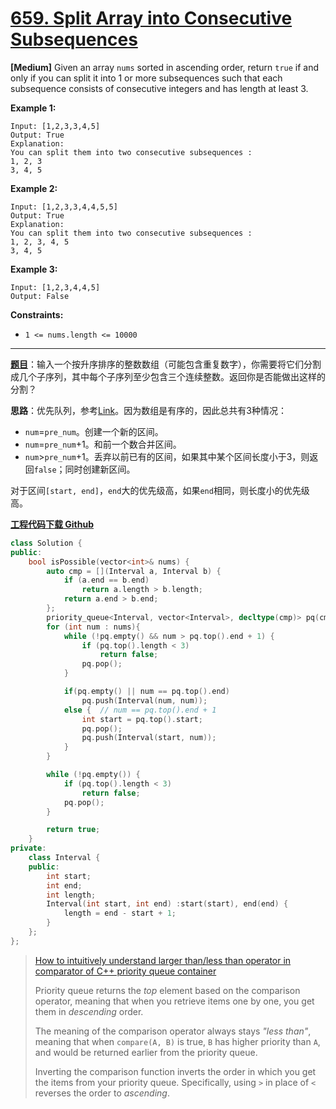 # [659. Split Array into Consecutive Subsequences](https://leetcode.com/problems/split-array-into-consecutive-subsequences/)

**[Medium]** Given an array `nums` sorted in ascending order, return `true` if and only if you can split it into 1 or more subsequences such that each subsequence consists of consecutive integers and has length at least 3.



**Example 1:**

```
Input: [1,2,3,3,4,5]
Output: True
Explanation:
You can split them into two consecutive subsequences :
1, 2, 3
3, 4, 5
```

**Example 2:**

```
Input: [1,2,3,3,4,4,5,5]
Output: True
Explanation:
You can split them into two consecutive subsequences :
1, 2, 3, 4, 5
3, 4, 5
```

**Example 3:**

```
Input: [1,2,3,4,4,5]
Output: False
```



**Constraints:**

- `1 <= nums.length <= 10000`

-----

**[题目](https://leetcode-cn.com/problems/split-array-into-consecutive-subsequences/)**：输入一个按升序排序的整数数组（可能包含重复数字），你需要将它们分割成几个子序列，其中每个子序列至少包含三个连续整数。返回你是否能做出这样的分割？

**思路**：优先队列，参考[Link](https://leetcode.com/problems/split-array-into-consecutive-subsequences/discuss/130452/20ms-Java-PriorityQueue-with-Explanations)。因为数组是有序的，因此总共有3种情况：

- `num`=`pre_num`。创建一个新的区间。
- `num`=`pre_num`+1。和前一个数合并区间。
- `num`>`pre_num`+1。丢弃以前已有的区间，如果其中某个区间长度小于3，则返回`false`；同时创建新区间。

对于区间`[start, end]`，`end`大的优先级高，如果`end`相同，则长度小的优先级高。

[**工程代码下载 Github**](https://github.com/shenkh/leetcode)

```cpp
class Solution {
public:
    bool isPossible(vector<int>& nums) {
        auto cmp = [](Interval a, Interval b) {
            if (a.end == b.end)
                return a.length > b.length;
            return a.end > b.end;
        };
        priority_queue<Interval, vector<Interval>, decltype(cmp)> pq(cmp);
        for (int num : nums){
            while (!pq.empty() && num > pq.top().end + 1) {
                if (pq.top().length < 3)
                    return false;
                pq.pop();
            }

            if(pq.empty() || num == pq.top().end)
                pq.push(Interval(num, num));
            else {  // num == pq.top().end + 1
                int start = pq.top().start;
                pq.pop();
                pq.push(Interval(start, num));
            }
        }

        while (!pq.empty()) {
            if (pq.top().length < 3)
                return false;
            pq.pop();
        }

        return true;
    }
private:
    class Interval {
    public:
        int start;
        int end;
        int length;
        Interval(int start, int end) :start(start), end(end) {
            length = end - start + 1;
        }
    };
};


```

> [How to intuitively understand larger than/less than operator in comparator of C++ priority queue container](https://stackoverflow.com/questions/38819467/how-to-intuitively-understand-larger-than-less-than-operator-in-comparator-of-c)
>
> Priority queue returns the *top* element based on the comparison operator, meaning that when you retrieve items one by one, you get them in *descending* order.
>
> The meaning of the comparison operator always stays *"less than"*, meaning that when `compare(A, B)` is true, `B` has higher priority than `A`, and would be returned earlier from the priority queue.
>
> Inverting the comparison function inverts the order in which you get the items from your priority queue. Specifically, using `>` in place of `<` reverses the order to *ascending*.
